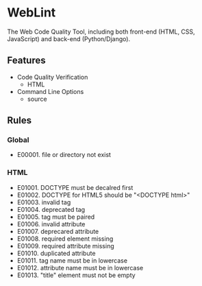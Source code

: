 # WebLint

The Web Code Quality Tool, including both front-end (HTML, CSS, JavaScript) and back-end (Python/Django).

## Features

- Code Quality Verification
  - HTML
- Command Line Options
  - source

## Rules

### Global

- E00001. file or directory not exist

### HTML

- E01001. DOCTYPE must be decalred first
- E01002. DOCTYPE for HTML5 should be "&lt;DOCTYPE html&gt;"
- E01003. invalid tag
- E01004. deprecated tag
- E01005. tag must be paired
- E01006. invalid attribute
- E01007. deprecared attribute
- E01008. required element missing
- E01009. required attribute missing
- E01010. duplicated attribute
- E01011. tag name must be in lowercase
- E01012. attribute name must be in lowercase
- E01013. "title" element must not be empty
